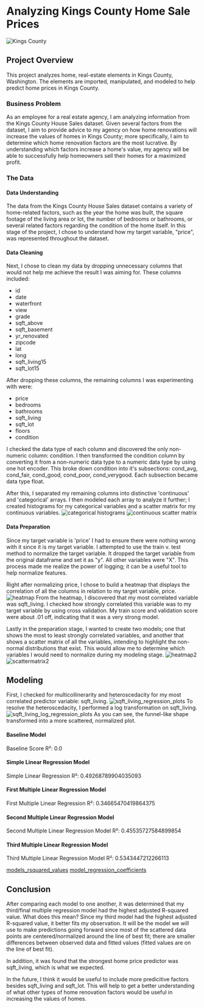 # Analyzing Kings County Home Sale Prices

![Kings County](https://res.cloudinary.com/sagacity/image/upload/c_crop,h_667,w_1000,x_0,y_0/c_limit,dpr_auto,f_auto,fl_lossy,q_80,w_1080/bellevue_fall_lnb6qm.jpg)


## Project Overview

This project analyzes home, real-estate elements in Kings County, Washington. The elements are imported, manipulated, and modeled to help predict home prices in Kings County.

### Business Problem

As an employee for a real estate agency, I am analyzing information from the Kings County House Sales dataset. Given several factors from the dataset, I aim to provide advice to my agency on how home renovations will increase the values of homes in Kings County; more specifically, I aim to determine which home renovation factors are the most lucrative. By understanding which factors increase a home's value, my agency will be able to successfully help homeowners sell their homes for a maximized profit.

### The Data
#### Data Understanding
The data from the Kings County House Sales dataset contains a variety of home-related factors, such as the year the home was built, the square footage of the living area or lot, the number of bedrooms or bathrooms, or several related factors regarding the condition of the home itself. In this stage of the project, I chose to understand how my target variable, "price", was represented throughout the dataset.
#### Data Cleaning
Next, I chose to clean my data by dropping unnecessary columns that would not help me achieve the result I was aiming for. These columns included:

- id
- date
- waterfront
- view
- grade
- sqft_above
- sqft_basement
- yr_renovated
- zipcode
- lat
- long
- sqft_living15
- sqft_lot15

After dropping these columns, the remaining columns I was experimenting with were:
- price
- bedrooms
- bathrooms
- sqft_living
- sqft_lot
- floors
- condition

I checked the data type of each column and discovered the only non-numeric column: condition. I then transformed the condition column by converting it from a non-numeric data type to a numeric data type by using one hot encoder. This broke down condition into it's subsections: cond_avg, cond_fair, cond_good, cond_poor, cond_verygood. Each subsection became data type float.

After this, I separated my remaining columns into distinctive 'continuous' and 'categorical' arrays. I then modeled each array to analyze it further; I created histograms for my categorical variables and a scatter matrix for my continuous variables.
![categorical histograms](http://localhost:8888/view/images/categorical%20histograms.jpg)
![continuous scatter matrix](file:///Users/justin/Desktop/Flatiron/continuous%20scatter%20matrix.jpg)

#### Data Preparation
Since my target variable is 'price' I had to ensure there were nothing wrong with it since it is my target variable. I attempted to use the train v. test method to normalize the target variable. It dropped the target variable from the original dataframe and set it as "y". All other variables were "X". This process made me realize the power of logging; it can be a useful tool to help normalize features.

Right after normalizing price, I chose to build a heatmap that displays the correlation of all the columns in relation to my target variable, price.
![heatmap](heatmap.png)
From the heatmap, I discovered that my most correlated variable was sqft_living. I checked how strongly correlated this variable was to my target variable by using cross validation. My train score and validation score were about .01 off, indicating that it was a very strong model.

Lastly in the preparation stage, I wanted to create two models; one that shows the most to least strongly correlated variables, and another that shows a scatter matrix of all the variables, intending to highlight the non-normal distributions that exist. This would allow me to determine which variables I would need to normalize during my modeling stage.
![heatmap2](file:///Users/justin/Desktop/Flatiron/heatmap2.png)
![scattermatrix2](file:///Users/justin/Desktop/Flatiron/scattermatrix2.png)

## Modeling
First, I checked for multicollinerarity and heteroscedacity for my most correlated predictor variable: sqft_living.
![sqft_living_regression_plots](file:///Users/justin/Desktop/Flatiron/sqft_living_regression_plots.png)
To resolve the heteroscedacity, I performed a log transformation on sqft_living.
![sqft_living_log_regression_plots](file:///Users/justin/Desktop/Flatiron/sqft_living_log_regression_plots.png)
As you can see, the funnel-like shape transformed into a more scattered, normalized plot.

#### Baseline Model
Baseline Score R²: 0.0
#### Simple Linear Regression Model
Simple Linear Regression R²: 0.49268789904035093
#### First Multiple Linear Regression Model
First Multiple Linear Regression R²: 0.34665470419864375
#### Second Multiple Linear Regression Model
Second Multiple Linear Regression Model R²: 0.45535727584899854
#### Third Multiple Linear Regression Model
Third Multiple Linear Regression Model R²: 0.5343447212266113

[models_rsquared_values](file:///Users/justin/Desktop/Flatiron/models_rsquared_values.png)
[model_regression_coefficients](file:///Users/justin/Desktop/Flatiron/model_regression_coefficients.png)

## Conclusion
After comparing each model to one another, it was determined that my third/final multiple regression model had the highest adjusted R-squared value. What does this mean? Since my third model had the highest adjusted R-squared value, it better fits my observation. It will be the model we will use to make predictions going forward since most of the scattered data points are centered/normalized around the line of best fit; there are smaller differences between observed data and fitted values (fitted values are on the line of best fit).

In addition, it was found that the strongest home price predictor was sqft_living, which is what we expected.

In the future, I think it would be useful to include more predicitive factors besides sqft_living and sqft_lot. This will help to get a better understanding of what other types of home renovation factors would be useful in increasing the values of homes.
